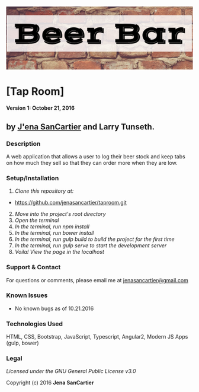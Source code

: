 ![project screenshot](/resources/img/screenshot.png)

# [Tap Room]

__Version 1: October 21, 2016__
## by [J'ena SanCartier](https://github.com/jenasancartier) and Larry Tunseth.

### Description
A web application that allows a user to log their beer stock and keep tabs on how much they sell so that they can order more when they are low.

### Setup/Installation
1. _Clone this repository at:_
  * https://github.com/jenasancartier/taproom.git
2. _Move into the project's root directory_
3. _Open the terminal_
4. _In the terminal, run npm install_
5. _In the terminal, run bower install_
6. _In the terminal, run gulp build to build the project for the first time_
7. _In the terminal, run gulp serve to start the development server_
8. _Voila! View the page in the localhost_

### Support & Contact
For questions or comments, please email me at [jenasancartier@gmail.com](mailto:jenasancartier@gmail.com)

### Known Issues
* No known bugs as of 10.21.2016

### Technologies Used
HTML, CSS, Bootstrap, JavaScript, Typescript, Angular2, Modern JS Apps (gulp, bower)

### Legal
*Licensed under the GNU General Public License v3.0*

Copyright (c) 2016 **Jena SanCartier**

